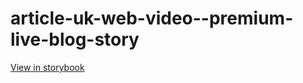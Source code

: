 # article-uk-web-video--premium-live-blog-story

[View in storybook](https://raw.githack.com/Independent-Digital-News-and-Media-Ltd/indy-pwamp-sb/PR-1914-sb/index.html?path=/story/article-uk-web-video--premium-live-blog-story)